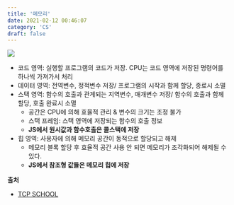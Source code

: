 ```yaml
---
title: '메모리'
date: 2021-02-12 00:46:07
category: 'CS'
draft: false
---
```



<img src="https://user-images.githubusercontent.com/60782131/107660723-e9b44b00-6ccb-11eb-95f0-72b359faf38f.png">

- 코드 영역: 실행할 프로그램의 코드가 저장. CPU는 코드 영역에 저장된 명령어를 하나씩 가져가서 처리
- 데이터 영역: 전역변수, 정적변수 저장/ 프로그램의 시작과 함께 할당, 종료시 소멸
- 스택 영역: 함수의 호출과 관계되는 지역변수, 매개변수 저장/ 함수의 호출과 함께 할당, 호출 완료시 소멸
  - 공간은 CPU에 의해 효율적 관리 & 변수의 크기는 조정 불가
  - 스택 프레임: 스택 영역에 저장되는 함수의 호출 정보
  - **JS에서 원시값과 함수호출은 콜스택에 저장**
- 힙 영역: 사용자에 의해 메모리 공간이 동적으로 할당되고 해제
  - 메모리 블록 할당 후 효율적 공간 사용 안 되면 메모리가 조각화되어 해제될 수 있다. 
  - **JS에서 참조형 값들은 메모리 힙에 저장**



  
**출처**
- [TCP SCHOOL](http://www.tcpschool.com/c/c_memory_structure)
